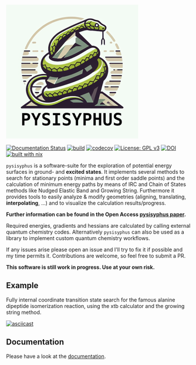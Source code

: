 ![pysisyphus logo](resources/logo_new_cut_small.png)

[![Documentation Status](https://readthedocs.org/projects/pysisyphus/badge/?version=master)](https://pysisyphus.readthedocs.io/en/master/?badge=master)
[![build](https://github.com/eljost/pysisyphus/workflows/Python%20application/badge.svg)](https://github.com/eljost/pysisyphus/actions)
[![codecov](https://codecov.io/gh/eljost/pysisyphus/branch/master/graph/badge.svg)](https://codecov.io/gh/eljost/pysisyphus)
[![License: GPL v3](https://img.shields.io/badge/License-GPLv3-blue.svg)](https://www.gnu.org/licenses/gpl-3.0)
[![DOI](https://zenodo.org/badge/96281078.svg)](https://zenodo.org/badge/latestdoi/96281078)
[![built with nix](https://builtwithnix.org/badge.svg)](https://builtwithnix.org)

`pysisyphus` is a software-suite for the exploration of potential energy surfaces in ground- 
and **excited states**. It implements several methods to search for stationary points
(minima and first order saddle points) and the calculation of minimum energy paths by means
of IRC and Chain of States methods like Nudged Elastic Band and Growing String.
Furthermore it provides tools to easily analyze & modify geometries (aligning, translating, **interpolating**, ...) and to visualize the calculation results/progress.

**Further information can be found in the Open Access [pysisyphus paper](https://onlinelibrary.wiley.com/doi/full/10.1002/qua.26390).**

Required energies, gradients and hessians are calculated by calling external quantum chemistry codes. Alternatively `pysisyphus` can also be used as a library to implement custom quantum chemistry workflows.

If any issues arise please open an issue and I'll try to fix it if possible and my time permits it. Contributions are welcome, so feel free to submit a PR.

**This software is still work in progress. Use at your own risk.**

## Example

Fully internal coordinate transition state search for the famous alanine dipeptide isomerization reaction, using the xtb calculator and the growing string method.

[![asciicast](https://asciinema.org/a/300731.svg)](https://asciinema.org/a/300731)

## Documentation

Please have a look at the [documentation](https://pysisyphus.readthedocs.io/en/dev/).
